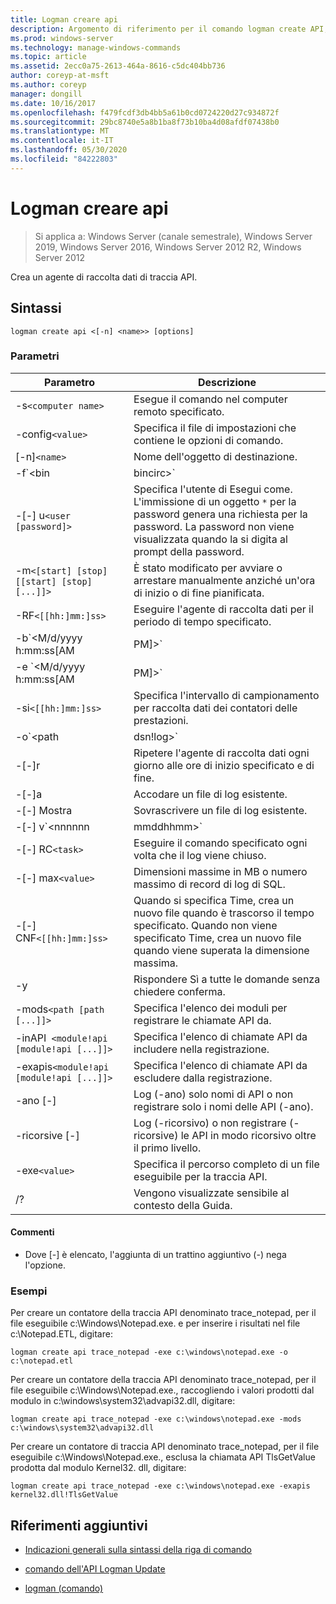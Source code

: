 ```yaml
---
title: Logman creare api
description: Argomento di riferimento per il comando logman create API, che consente di creare un agente di raccolta dati di traccia API.
ms.prod: windows-server
ms.technology: manage-windows-commands
ms.topic: article
ms.assetid: 2ecc0a75-2613-464a-8616-c5dc404bb736
author: coreyp-at-msft
ms.author: coreyp
manager: dongill
ms.date: 10/16/2017
ms.openlocfilehash: f479fcdf3db4bb5a61b0cd0724220d27c934872f
ms.sourcegitcommit: 29bc8740e5a8b1ba8f73b10ba4d08afdf07438b0
ms.translationtype: MT
ms.contentlocale: it-IT
ms.lasthandoff: 05/30/2020
ms.locfileid: "84222803"
---
```

# <a name="logman-create-api"></a>Logman creare api

> Si applica a: Windows Server (canale semestrale), Windows Server 2019, Windows Server 2016, Windows Server 2012 R2, Windows Server 2012

Crea un agente di raccolta dati di traccia API.

## <a name="syntax"></a>Sintassi

```
logman create api <[-n] <name>> [options]
```

### <a name="parameters"></a>Parametri

| Parametro | Descrizione |
| --------- | ----------- |
| -s`<computer name>` | Esegue il comando nel computer remoto specificato. |
| -config`<value>` | Specifica il file di impostazioni che contiene le opzioni di comando. |
| [-n]`<name>` | Nome dell'oggetto di destinazione. |
| -f`<bin|bincirc>` | Specifica il formato di log per l'agente di raccolta dati. |
| -[-] u`<user [password]>` | Specifica l'utente di Esegui come. L'immissione di un oggetto `*` per la password genera una richiesta per la password. La password non viene visualizzata quando la si digita al prompt della password. |
| -m`<[start] [stop] [[start] [stop] [...]]>` | È stato modificato per avviare o arrestare manualmente anziché un'ora di inizio o di fine pianificata. |
| -RF`<[[hh:]mm:]ss>` | Eseguire l'agente di raccolta dati per il periodo di tempo specificato. |
| -b`<M/d/yyyy h:mm:ss[AM|PM]>` | Avviare la raccolta dei dati all'ora specificata. |
| -e `<M/d/yyyy h:mm:ss[AM|PM]>` | Terminare la raccolta dei dati all'ora specificata. |
| -si`<[[hh:]mm:]ss>` | Specifica l'intervallo di campionamento per raccolta dati dei contatori delle prestazioni. |
| -o`<path|dsn!log>` | Specifica che il file di log di output o DSN e di log impostare il nome in un database SQL. |
| -[-]r | Ripetere l'agente di raccolta dati ogni giorno alle ore di inizio specificato e di fine. |
| -[-]a | Accodare un file di log esistente. |
| -[-] Mostra | Sovrascrivere un file di log esistente. |
| -[-] v`<nnnnnn|mmddhhmm>` | Connette le informazioni sul controllo delle versioni dei file alla fine del nome del file di log. |
| -[-] RC`<task>` | Eseguire il comando specificato ogni volta che il log viene chiuso. |
| -[-] max`<value>` | Dimensioni massime in MB o numero massimo di record di log di SQL. |
| -[-] CNF`<[[hh:]mm:]ss>` | Quando si specifica Time, crea un nuovo file quando è trascorso il tempo specificato. Quando non viene specificato Time, crea un nuovo file quando viene superata la dimensione massima. |
| -y | Rispondere Sì a tutte le domande senza chiedere conferma. |
| -mods`<path [path [...]]>` | Specifica l'elenco dei moduli per registrare le chiamate API da. |
| -inAPI` <module!api [module!api [...]]>` | Specifica l'elenco di chiamate API da includere nella registrazione. |
| -exapis`<module!api [module!api [...]]>` | Specifica l'elenco di chiamate API da escludere dalla registrazione. |
| -ano [-] | Log (-ano) solo nomi di API o non registrare solo i nomi delle API (-ano). |
| -ricorsive [-] | Log (-ricorsivo) o non registrare (-ricorsive) le API in modo ricorsivo oltre il primo livello. |
| -exe`<value>` | Specifica il percorso completo di un file eseguibile per la traccia API. |
| /? | Vengono visualizzate sensibile al contesto della Guida. |

#### <a name="remarks"></a>Commenti

- Dove [-] è elencato, l'aggiunta di un trattino aggiuntivo (-) nega l'opzione.

### <a name="examples"></a>Esempi

Per creare un contatore della traccia API denominato trace_notepad, per il file eseguibile c:\Windows\Notepad.exe. e per inserire i risultati nel file c:\Notepad.ETL, digitare:

```
logman create api trace_notepad -exe c:\windows\notepad.exe -o c:\notepad.etl
```

Per creare un contatore della traccia API denominato trace_notepad, per il file eseguibile c:\Windows\Notepad.exe., raccogliendo i valori prodotti dal modulo in c:\windows\system32\advapi32.dll, digitare:

```
logman create api trace_notepad -exe c:\windows\notepad.exe -mods c:\windows\system32\advapi32.dll
```

Per creare un contatore di traccia API denominato trace_notepad, per il file eseguibile c:\Windows\Notepad.exe., esclusa la chiamata API TlsGetValue prodotta dal modulo Kernel32. dll, digitare:
```
logman create api trace_notepad -exe c:\windows\notepad.exe -exapis kernel32.dll!TlsGetValue
```

## <a name="additional-references"></a>Riferimenti aggiuntivi

- [Indicazioni generali sulla sintassi della riga di comando](command-line-syntax-key.md)

- [comando dell'API Logman Update](logman-update-api.md)

- [logman (comando)](logman.md)
